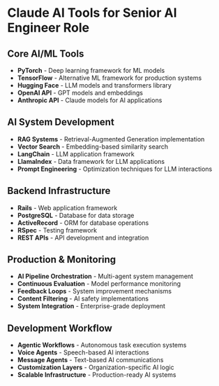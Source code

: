 # Claude AI Tools for Senior AI Engineer Role

## Core AI/ML Tools
- **PyTorch** - Deep learning framework for ML models
- **TensorFlow** - Alternative ML framework for production systems
- **Hugging Face** - LLM models and transformers library
- **OpenAI API** - GPT models and embeddings
- **Anthropic API** - Claude models for AI applications

## AI System Development
- **RAG Systems** - Retrieval-Augmented Generation implementation
- **Vector Search** - Embedding-based similarity search
- **LangChain** - LLM application framework
- **LlamaIndex** - Data framework for LLM applications
- **Prompt Engineering** - Optimization techniques for LLM interactions

## Backend Infrastructure
- **Rails** - Web application framework
- **PostgreSQL** - Database for data storage
- **ActiveRecord** - ORM for database operations
- **RSpec** - Testing framework
- **REST APIs** - API development and integration

## Production & Monitoring
- **AI Pipeline Orchestration** - Multi-agent system management
- **Continuous Evaluation** - Model performance monitoring
- **Feedback Loops** - System improvement mechanisms
- **Content Filtering** - AI safety implementations
- **System Integration** - Enterprise-grade deployment

## Development Workflow
- **Agentic Workflows** - Autonomous task execution systems
- **Voice Agents** - Speech-based AI interactions
- **Message Agents** - Text-based AI communications
- **Customization Layers** - Organization-specific AI logic
- **Scalable Infrastructure** - Production-ready AI systems
